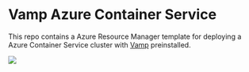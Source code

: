 # Vamp Azure Container Service
This repo contains a Azure Resource Manager template for deploying a Azure Container Service cluster with [Vamp](http://vamp.io) preinstalled.

<a href="https://portal.azure.com/#create/Microsoft.Template/uri/https%3A%2F%2Fraw.githubusercontent.com%2Fvlesierse%2Fvamp-acs%2Fmaster%2Fdcos%2Fazuredeploy.json" target="_blank"><img src="http://azuredeploy.net/deploybutton.png"/></a>
